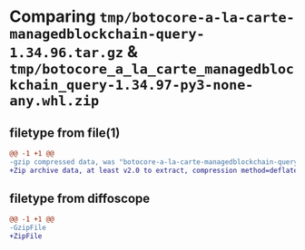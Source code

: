 # Comparing `tmp/botocore-a-la-carte-managedblockchain-query-1.34.96.tar.gz` & `tmp/botocore_a_la_carte_managedblockchain_query-1.34.97-py3-none-any.whl.zip`

## filetype from file(1)

```diff
@@ -1 +1 @@
-gzip compressed data, was "botocore-a-la-carte-managedblockchain-query-1.34.96.tar", last modified: Thu May  2 01:01:28 2024, max compression
+Zip archive data, at least v2.0 to extract, compression method=deflate
```

## filetype from diffoscope

```diff
@@ -1 +1 @@
-GzipFile
+ZipFile
```

